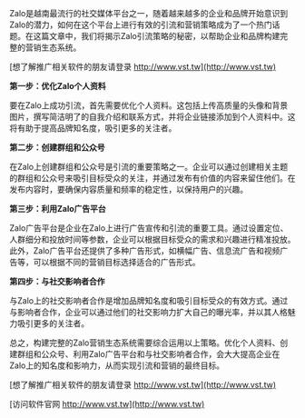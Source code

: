Zalo是越南最流行的社交媒体平台之一，随着越来越多的企业和品牌开始意识到Zalo的潜力，如何在这个平台上进行有效的引流和营销策略成为了一个热门话题。在这篇文章中，我们将揭示Zalo引流策略的秘密，以帮助企业和品牌构建完整的营销生态系统。

[想了解推广相关软件的朋友请登录 http://www.vst.tw](http://www.vst.tw)

**第一步：优化Zalo个人资料**

要在Zalo上成功引流，首先需要优化个人资料。这包括上传高质量的头像和背景图片，撰写简洁明了的自我介绍和联系方式，并将企业链接添加到个人资料中。这将有助于提高品牌知名度，吸引更多的关注者。

**第二步：创建群组和公众号**

在Zalo上创建群组和公众号是引流的重要策略之一。企业可以通过创建相关主题的群组和公众号来吸引目标受众的关注，并通过发布有价值的内容来留住他们。在发布内容时，要确保内容质量和频率的稳定性，以保持用户的兴趣。

**第三步：利用Zalo广告平台**

Zalo广告平台是企业在Zalo上进行广告宣传和引流的重要工具。通过设置定位、人群细分和投放时间等参数，企业可以根据目标受众的需求和兴趣进行精准投放。此外，Zalo广告平台还提供了多种广告形式，如横幅广告、信息流广告和视频广告等，可以根据不同的营销目标选择适合的广告形式。

**第四步：与社交影响者合作**

与Zalo上的社交影响者合作是增加品牌知名度和吸引目标受众的有效方式。通过与影响者合作，企业可以通过他们的社交影响力扩大自己的曝光率，并以其人格魅力吸引更多的关注者。

总之，构建完整的Zalo营销生态系统需要综合运用以上策略。优化个人资料、创建群组和公众号、利用Zalo广告平台和与社交影响者合作，会大大提高企业在Zalo上的知名度和影响力，从而实现引流和营销的最终目标。

[想了解推广相关软件的朋友请登录 http://www.vst.tw](http://www.vst.tw)


[访问软件官网 http://www.vst.tw](http://www.vst.tw)
